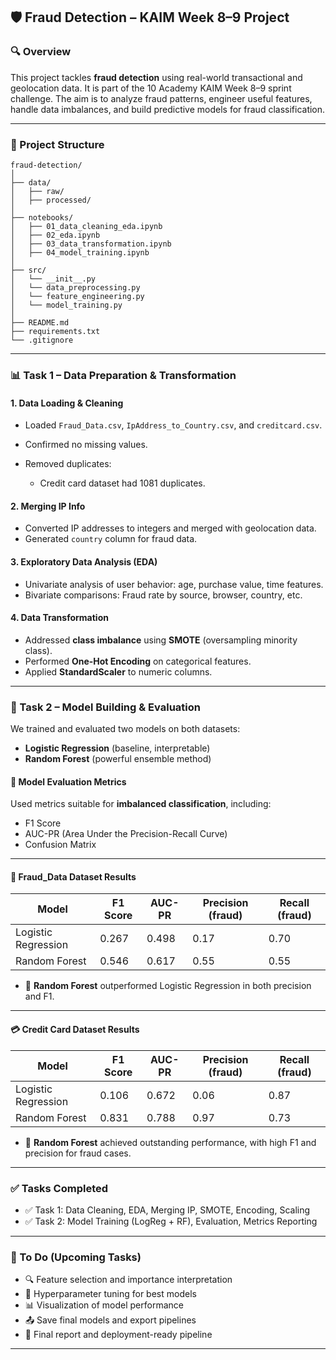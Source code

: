 
## 🛡️ Fraud Detection – KAIM Week 8–9 Project

### 🔍 Overview

This project tackles **fraud detection** using real-world transactional and geolocation data. It is part of the 10 Academy KAIM Week 8–9 sprint challenge. The aim is to analyze fraud patterns, engineer useful features, handle data imbalances, and build predictive models for fraud classification.

---

### 📁 Project Structure

```
fraud-detection/
│
├── data/
│   ├── raw/
│   ├── processed/
│
├── notebooks/
│   ├── 01_data_cleaning_eda.ipynb
│   ├── 02_eda.ipynb
│   ├── 03_data_transformation.ipynb
│   ├── 04_model_training.ipynb
│
├── src/
│   └── __init__.py
│   └── data_preprocessing.py
│   └── feature_engineering.py
│   └── model_training.py
│
├── README.md
├── requirements.txt
└── .gitignore
```

---

### 📊 Task 1 – Data Preparation & Transformation

#### 1. Data Loading & Cleaning

- Loaded `Fraud_Data.csv`, `IpAddress_to_Country.csv`, and `creditcard.csv`.
- Confirmed no missing values.
- Removed duplicates:

  - Credit card dataset had 1081 duplicates.

#### 2. Merging IP Info

- Converted IP addresses to integers and merged with geolocation data.
- Generated `country` column for fraud data.

#### 3. Exploratory Data Analysis (EDA)

- Univariate analysis of user behavior: age, purchase value, time features.
- Bivariate comparisons: Fraud rate by source, browser, country, etc.

#### 4. Data Transformation

- Addressed **class imbalance** using **SMOTE** (oversampling minority class).
- Performed **One-Hot Encoding** on categorical features.
- Applied **StandardScaler** to numeric columns.

---

### 🤖 Task 2 – Model Building & Evaluation

We trained and evaluated two models on both datasets:

- **Logistic Regression** (baseline, interpretable)
- **Random Forest** (powerful ensemble method)

#### 📌 Model Evaluation Metrics

Used metrics suitable for **imbalanced classification**, including:

- F1 Score
- AUC-PR (Area Under the Precision-Recall Curve)
- Confusion Matrix

---

#### 🧾 Fraud_Data Dataset Results

| Model               | F1 Score | AUC-PR | Precision (fraud) | Recall (fraud) |
| ------------------- | -------- | ------ | ----------------- | -------------- |
| Logistic Regression | 0.267    | 0.498  | 0.17              | 0.70           |
| Random Forest       | 0.546    | 0.617  | 0.55              | 0.55           |

- 📌 **Random Forest** outperformed Logistic Regression in both precision and F1.

---

#### 💳 Credit Card Dataset Results

| Model               | F1 Score | AUC-PR | Precision (fraud) | Recall (fraud) |
| ------------------- | -------- | ------ | ----------------- | -------------- |
| Logistic Regression | 0.106    | 0.672  | 0.06              | 0.87           |
| Random Forest       | 0.831    | 0.788  | 0.97              | 0.73           |

- 📌 **Random Forest** achieved outstanding performance, with high F1 and precision for fraud cases.

---

### ✅ Tasks Completed

- ✅ Task 1: Data Cleaning, EDA, Merging IP, SMOTE, Encoding, Scaling
- ✅ Task 2: Model Training (LogReg + RF), Evaluation, Metrics Reporting

---

### 🚧 To Do (Upcoming Tasks)

- 🔍 Feature selection and importance interpretation
- 🔧 Hyperparameter tuning for best models
- 📊 Visualization of model performance
- 📤 Save final models and export pipelines
- 📜 Final report and deployment-ready pipeline

---
